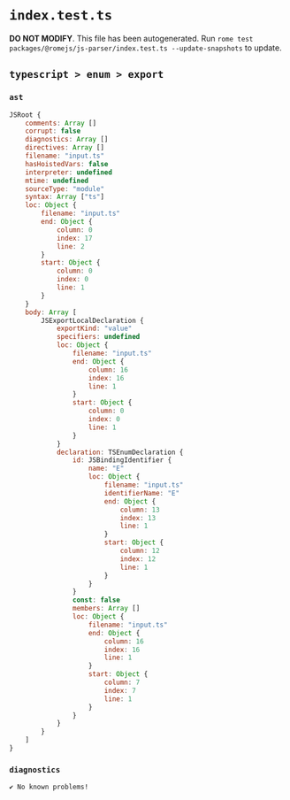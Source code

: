 # `index.test.ts`

**DO NOT MODIFY**. This file has been autogenerated. Run `rome test packages/@romejs/js-parser/index.test.ts --update-snapshots` to update.

## `typescript > enum > export`

### `ast`

```javascript
JSRoot {
	comments: Array []
	corrupt: false
	diagnostics: Array []
	directives: Array []
	filename: "input.ts"
	hasHoistedVars: false
	interpreter: undefined
	mtime: undefined
	sourceType: "module"
	syntax: Array ["ts"]
	loc: Object {
		filename: "input.ts"
		end: Object {
			column: 0
			index: 17
			line: 2
		}
		start: Object {
			column: 0
			index: 0
			line: 1
		}
	}
	body: Array [
		JSExportLocalDeclaration {
			exportKind: "value"
			specifiers: undefined
			loc: Object {
				filename: "input.ts"
				end: Object {
					column: 16
					index: 16
					line: 1
				}
				start: Object {
					column: 0
					index: 0
					line: 1
				}
			}
			declaration: TSEnumDeclaration {
				id: JSBindingIdentifier {
					name: "E"
					loc: Object {
						filename: "input.ts"
						identifierName: "E"
						end: Object {
							column: 13
							index: 13
							line: 1
						}
						start: Object {
							column: 12
							index: 12
							line: 1
						}
					}
				}
				const: false
				members: Array []
				loc: Object {
					filename: "input.ts"
					end: Object {
						column: 16
						index: 16
						line: 1
					}
					start: Object {
						column: 7
						index: 7
						line: 1
					}
				}
			}
		}
	]
}
```

### `diagnostics`

```
✔ No known problems!

```
